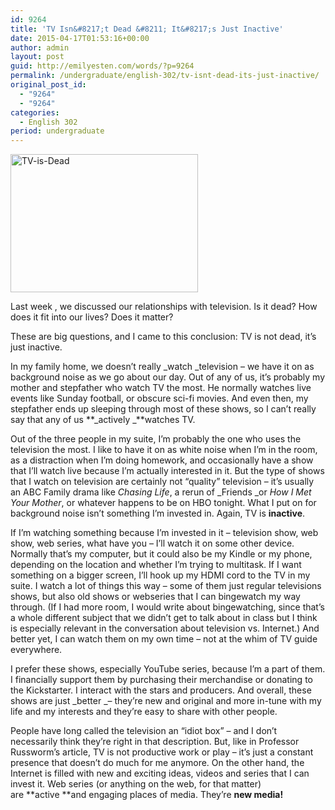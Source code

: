 ```yaml
---
id: 9264
title: 'TV Isn&#8217;t Dead &#8211; It&#8217;s Just Inactive'
date: 2015-04-17T01:53:16+00:00
author: admin
layout: post
guid: http://emilyesten.com/words/?p=9264
permalink: /undergraduate/english-302/tv-isnt-dead-its-just-inactive/
original_post_id:
  - "9264"
  - "9264"
categories:
  - English 302
period: undergraduate
---
```

[<img class="alignnone size-medium wp-image-3921" src="https://i1.wp.com/blogs.umass.edu/english302-russworm/files/2015/04/TV-is-Dead-300x221.jpg?resize=300%2C221" alt="TV-is-Dead" width="300" height="221" data-recalc-dims="1" />](https://i2.wp.com/blogs.umass.edu/english302-russworm/files/2015/04/TV-is-Dead.jpg)

Last week , we discussed our relationships with television. Is it dead? How does it fit into our lives? Does it matter?

These are big questions, and I came to this conclusion: TV is not dead, it&#8217;s just inactive.

In my family home, we doesn&#8217;t really _watch _television &#8211; we have it on as background noise as we go about our day. Out of any of us, it&#8217;s probably my mother and stepfather who watch TV the most. He normally watches live events like Sunday football, or obscure sci-fi movies. And even then, my stepfather ends up sleeping through most of these shows, so I can&#8217;t really say that any of us **_actively _**watches TV.

Out of the three people in my suite, I’m probably the one who uses the television the most. I like to have it on as white noise when I’m in the room, as a distraction when I’m doing homework, and occasionally have a show that I’ll watch live because I’m actually interested in it. But the type of shows that I watch on television are certainly not “quality” television – it’s usually an ABC Family drama like _Chasing Life_, a rerun of _Friends _or _How I Met Your Mother_, or whatever happens to be on HBO tonight. What I put on for background noise isn’t something I’m invested in. Again, TV is **inactive**.

If I’m watching something because I’m invested in it – television show, web show, web series, what have you – I’ll watch it on some other device. Normally that’s my computer, but it could also be my Kindle or my phone, depending on the location and whether I’m trying to multitask. If I want something on a bigger screen, I’ll hook up my HDMI cord to the TV in my suite. I watch a lot of things this way – some of them just regular televisions shows, but also old shows or webseries that I can bingewatch my way through. (If I had more room, I would write about bingewatching, since that’s a whole different subject that we didn’t get to talk about in class but I think is especially relevant in the conversation about television vs. Internet.) And better yet, I can watch them on my own time – not at the whim of TV guide everywhere.

I prefer these shows, especially YouTube series, because I’m a part of them. I financially support them by purchasing their merchandise or donating to the Kickstarter. I interact with the stars and producers. And overall, these shows are just _better _– they’re new and original and more in-tune with my life and my interests and they’re easy to share with other people.

People have long called the television an “idiot box” – and I don’t necessarily think they’re right in that description. But, like in Professor Russworm’s article, TV is not productive work or play – it’s just a constant presence that doesn’t do much for me anymore. On the other hand, the Internet is filled with new and exciting ideas, videos and series that I can invest it. Web series (or anything on the web, for that matter) are **active **and engaging places of media. They&#8217;re **new media!**
